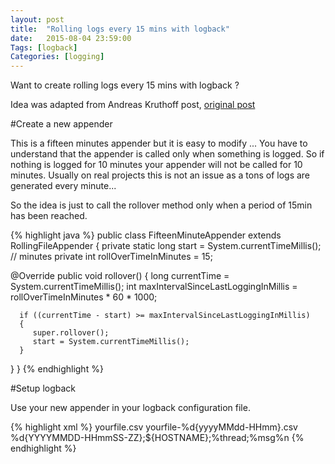 ```yaml
---
layout: post
title:  "Rolling logs every 15 mins with logback" 
date:   2015-08-04 23:59:00
Tags: [logback]
Categories: [logging]
---
```


Want to create rolling logs every 15 mins with logback ?

Idea was adapted from Andreas Kruthoff post, [original post](http://mailman.qos.ch/pipermail/logback-user/2012-April/003099.html)

#Create a new appender

This is a fifteen minutes appender but it is easy to modify ... You have to understand that the appender is called only when something is logged. So if nothing is logged for 10 minutes your appender will not be called for 10 minutes.
Usually on real projects this is not an issue as a tons of logs are generated every minute...

So the idea is just to call the rollover method only when a period of 15min has been reached.

{% highlight java %}
public class FifteenMinuteAppender<E> extends RollingFileAppender<E>
{
   private static long start = System.currentTimeMillis(); // minutes
   private int rollOverTimeInMinutes = 15;

   @Override
   public void rollover()
   {
      long currentTime = System.currentTimeMillis();
      int maxIntervalSinceLastLoggingInMillis = rollOverTimeInMinutes * 60 * 1000;

      if ((currentTime - start) >= maxIntervalSinceLastLoggingInMillis)
      {
         super.rollover();
         start = System.currentTimeMillis();
      }
   }
}
{% endhighlight %}

#Setup logback

Use your new appender in your logback configuration file.

{% highlight xml %}
 <appender class="com.your.package.FifteenMinuteAppender" name="YOUR_APPENDER">
    <file>yourfile.csv</file>
    <rollingPolicy class="ch.qos.logback.core.rolling.TimeBasedRollingPolicy">
      <!-- daily rollover -->
      <fileNamePattern>yourfile-%d{yyyyMMdd-HHmm}.csv</fileNamePattern>
    </rollingPolicy>
    <encoder>
      <pattern>%d{YYYYMMDD-HHmmSS-ZZ};${HOSTNAME};%thread;%msg%n</pattern>
    </encoder>
  </appender>
{% endhighlight %}

